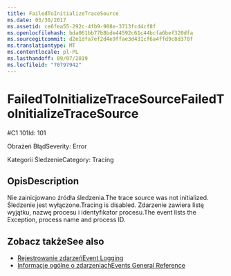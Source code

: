 ```yaml
---
title: FailedToInitializeTraceSource
ms.date: 03/30/2017
ms.assetid: ce6fea55-292c-4fb9-908e-3713fcd4cf8f
ms.openlocfilehash: bda061bb77b8bde44592c61c44bcfa6bef320dfa
ms.sourcegitcommit: d2e1dfa7ef2d4e9ffae3d431cf6a4ffd9c8d378f
ms.translationtype: MT
ms.contentlocale: pl-PL
ms.lasthandoff: 09/07/2019
ms.locfileid: "70797942"
---
```

# <a name="failedtoinitializetracesource"></a><span data-ttu-id="8b3a0-102">FailedToInitializeTraceSource</span><span class="sxs-lookup"><span data-stu-id="8b3a0-102">FailedToInitializeTraceSource</span></span>
<span data-ttu-id="8b3a0-103">#C1 101</span><span class="sxs-lookup"><span data-stu-id="8b3a0-103">Id: 101</span></span>  
  
 <span data-ttu-id="8b3a0-104">Obrażeń Błąd</span><span class="sxs-lookup"><span data-stu-id="8b3a0-104">Severity: Error</span></span>  
  
 <span data-ttu-id="8b3a0-105">Kategorii Śledzenie</span><span class="sxs-lookup"><span data-stu-id="8b3a0-105">Category: Tracing</span></span>  
  
## <a name="description"></a><span data-ttu-id="8b3a0-106">Opis</span><span class="sxs-lookup"><span data-stu-id="8b3a0-106">Description</span></span>  
 <span data-ttu-id="8b3a0-107">Nie zainicjowano źródła śledzenia.</span><span class="sxs-lookup"><span data-stu-id="8b3a0-107">The trace source was not initialized.</span></span> <span data-ttu-id="8b3a0-108">Śledzenie jest wyłączone.</span><span class="sxs-lookup"><span data-stu-id="8b3a0-108">Tracing is disabled.</span></span> <span data-ttu-id="8b3a0-109">Zdarzenie zawiera listę wyjątku, nazwę procesu i identyfikator procesu.</span><span class="sxs-lookup"><span data-stu-id="8b3a0-109">The event lists the Exception, process name and process ID.</span></span>  
  
## <a name="see-also"></a><span data-ttu-id="8b3a0-110">Zobacz także</span><span class="sxs-lookup"><span data-stu-id="8b3a0-110">See also</span></span>

- [<span data-ttu-id="8b3a0-111">Rejestrowanie zdarzeń</span><span class="sxs-lookup"><span data-stu-id="8b3a0-111">Event Logging</span></span>](index.md)
- [<span data-ttu-id="8b3a0-112">Informacje ogólne o zdarzeniach</span><span class="sxs-lookup"><span data-stu-id="8b3a0-112">Events General Reference</span></span>](events-general-reference.md)
